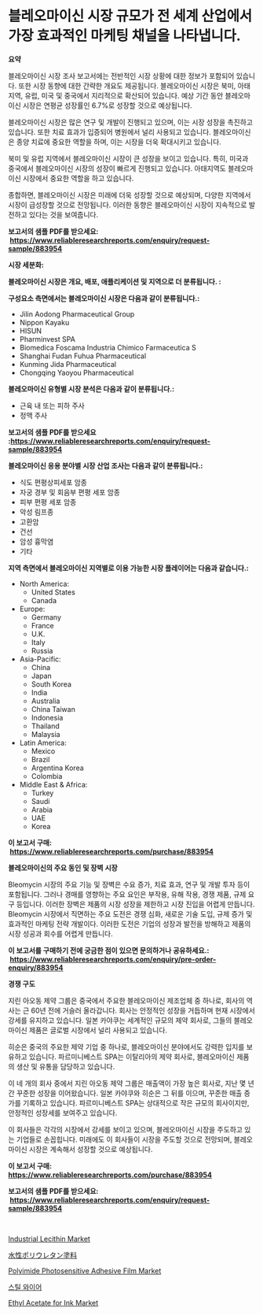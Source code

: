 <p><h1>블레오마이신 시장 규모가 전 세계 산업에서 가장 효과적인 마케팅 채널을 나타냅니다.</h1></p><p><strong>요약</strong></p>
<p><p>블레오마이신 시장 조사 보고서에는 전반적인 시장 상황에 대한 정보가 포함되어 있습니다. 또한 시장 동향에 대한 간략한 개요도 제공됩니다. 블레오마이신 시장은 북미, 아태지역, 유럽, 미국 및 중국에서 지리적으로 확산되어 있습니다. 예상 기간 동안 블레오마이신 시장은 연평균 성장률인 6.7%로 성장할 것으로 예상됩니다.</p><p>블레오마이신 시장은 많은 연구 및 개발이 진행되고 있으며, 이는 시장 성장을 촉진하고 있습니다. 또한 치료 효과가 입증되어 병원에서 널리 사용되고 있습니다. 블레오마이신은 종양 치료에 중요한 역할을 하며, 이는 시장을 더욱 확대시키고 있습니다.</p><p>북미 및 유럽 지역에서 블레오마이신 시장이 큰 성장을 보이고 있습니다. 특히, 미국과 중국에서 블레오마이신 시장의 성장이 빠르게 진행되고 있습니다. 아태지역도 블레오마이신 시장에서 중요한 역할을 하고 있습니다.</p><p>종합하면, 블레오마이신 시장은 미래에 더욱 성장할 것으로 예상되며, 다양한 지역에서 시장이 급성장할 것으로 전망됩니다. 이러한 동향은 블레오마이신 시장이 지속적으로 발전하고 있다는 것을 보여줍니다.</p></p>
<p><strong>보고서의 샘플 PDF를 받으세요: &nbsp;<a href="https://www.reliableresearchreports.com/enquiry/request-sample/883954">https://www.reliableresearchreports.com/enquiry/request-sample/883954</a></strong></p>
<p><strong>시장 세분화:</strong></p>
<p><strong> 블레오마이신 시장은 개요, 배포, 애플리케이션 및 지역으로 더 분류됩니다. :</strong></p>
<p><strong>구성요소 측면에서는 블레오마이신 시장은 다음과 같이 분류됩니다.:</strong></p>
<p><ul><li>Jilin Aodong Pharmaceutical Group</li><li>Nippon Kayaku</li><li>HISUN</li><li>Pharminvest SPA</li><li>Biomedica Foscama Industria Chimico Farmaceutica S</li><li>Shanghai Fudan Fuhua Pharmaceutical</li><li>Kunming Jida Pharmaceutical</li><li>Chongqing Yaoyou Pharmaceutical</li></ul></p>
<p><strong> 블레오마이신 유형별 시장 분석은 다음과 같이 분류됩니다.:</strong></p>
<p><ul><li>근육 내 또는 피하 주사</li><li>정맥 주사</li></ul></p>
<p><strong>보고서의 샘플 PDF를 받으세요 :<a href="https://www.reliableresearchreports.com/enquiry/request-sample/883954">https://www.reliableresearchreports.com/enquiry/request-sample/883954</a></strong></p>
<p><strong> 블레오마이신 응용 분야별 시장 산업 조사는 다음과 같이 분류됩니다.:</strong></p>
<p><ul><li>식도 편평상피세포 암종</li><li>자궁 경부 및 회음부 편평 세포 암종</li><li>피부 편평 세포 암종</li><li>악성 림프종</li><li>고환암</li><li>건선</li><li>암성 흉막염</li><li>기타</li></ul></p>
<p><strong>지역 측면에서 블레오마이신 지역별로 이용 가능한 시장 플레이어는 다음과 같습니다.:</strong></p>
<p><ul>
    <li>
        North America:
        <ul>
            <li>United States</li>
            <li>Canada</li>
        </ul>
    </li>
    <li>
        Europe:
        <ul>
            <li>Germany</li>
            <li>France</li>
            <li>U.K.</li>
            <li>Italy</li>
            <li>Russia</li>
        </ul>
    </li>
    <li>
        Asia-Pacific:
        <ul>
            <li>China</li>
            <li>Japan</li>
            <li>South Korea</li>
            <li>India</li>
            <li>Australia</li>
            <li>China Taiwan</li>
            <li>Indonesia</li>
            <li>Thailand</li>
            <li>Malaysia</li>
        </ul>
    </li>
    <li>
        Latin America:
        <ul>
            <li>Mexico</li>
            <li>Brazil</li>
            <li>Argentina Korea</li>
            <li>Colombia</li>
        </ul>
    </li>
    <li>
        Middle East & Africa:
        <ul>
            <li>Turkey</li>
            <li>Saudi</li>
            <li>Arabia</li>
            <li>UAE</li>
            <li>Korea</li>
        </ul>
    </li>
    </ul></p>
<p><strong>이 보고서 구매: &nbsp;<a href="https://www.reliableresearchreports.com/purchase/883954">https://www.reliableresearchreports.com/purchase/883954</a></strong></p>
<p><strong>블레오마이신의 주요 동인 및 장벽 시장</strong></p>
<p><p>Bleomycin 시장의 주요 기능 및 장벽은 수요 증가, 치료 효과, 연구 및 개발 투자 등이 포함됩니다. 그러나 경매를 영향하는 주요 요인은 부작용, 유해 작용, 경쟁 제품, 규제 요구 등입니다. 이러한 장벽은 제품의 시장 성장을 제한하고 시장 진입을 어렵게 만듭니다. Bleomycin 시장에서 직면하는 주요 도전은 경쟁 심화, 새로운 기술 도입, 규제 증가 및 효과적인 마케팅 전략 개발이다. 이러한 도전은 기업의 성장과 발전을 방해하고 제품의 시장 성공과 회수를 어렵게 만듭니다.</p></p>
<p><strong>이 보고서를 구매하기 전에 궁금한 점이 있으면 문의하거나 공유하세요.: &nbsp;<a href="https://www.reliableresearchreports.com/enquiry/pre-order-enquiry/883954">https://www.reliableresearchreports.com/enquiry/pre-order-enquiry/883954</a></strong></p>
<p><strong>경쟁 구도</strong></p>
<p><p>지린 아오동 제약 그룹은 중국에서 주요한 블레오마이신 제조업체 중 하나로, 회사의 역사는 근 60년 전에 거슬러 올라갑니다. 회사는 안정적인 성장을 거듭하며 현재 시장에서 강세를 유지하고 있습니다. 일본 카야쿠는 세계적인 규모의 제약 회사로, 그들의 블레오마이신 제품은 글로벌 시장에서 널리 사용되고 있습니다. </p><p>히순은 중국의 주요한 제약 기업 중 하나로, 블레오마이신 분야에서도 강력한 입지를 보유하고 있습니다. 파르미니베스트 SPA는 이탈리아의 제약 회사로, 블레오마이신 제품의 생산 및 유통을 담당하고 있습니다. </p><p>이 네 개의 회사 중에서 지린 아오동 제약 그룹은 매출액이 가장 높은 회사로, 지난 몇 년간 꾸준한 성장을 이어왔습니다. 일본 카야쿠와 히순은 그 뒤를 이으며, 꾸준한 매출 증가를 기록하고 있습니다. 파르미니베스트 SPA는 상대적으로 작은 규모의 회사이지만, 안정적인 성장세를 보여주고 있습니다. </p><p>이 회사들은 각각의 시장에서 강세를 보이고 있으며, 블레오마이신 시장을 주도하고 있는 기업들로 손꼽힙니다. 미래에도 이 회사들이 시장을 주도할 것으로 전망되며, 블레오마이신 시장은 계속해서 성장할 것으로 예상됩니다.</p></p>
<p><strong>이 보고서 구매: &nbsp; <a href="https://www.reliableresearchreports.com/purchase/883954">https://www.reliableresearchreports.com/purchase/883954</a></strong></p>
<p><strong>보고서의 샘플 PDF를 받으세요: &nbsp;<a href="https://www.reliableresearchreports.com/enquiry/request-sample/883954">https://www.reliableresearchreports.com/enquiry/request-sample/883954</a></strong><strong></strong></p>
<p>&nbsp;</p>
<p><p><a href="https://issuu.com/reportprime-2/docs/industrial-lecithin-market-size-2030.pptx">Industrial Lecithin Market</a></p><p><a href="https://medium.com/@mares423/%E6%B5%AE%E6%8F%9A%E5%BC%8F%E3%83%9D%E3%83%AA%E3%82%A6%E3%83%AC%E3%82%BF%E3%83%B3%E3%83%9A%E3%82%A4%E3%83%B3%E3%83%88%E5%B8%82%E5%A0%B4%E3%81%AF-%E5%B8%82%E5%A0%B4%E3%82%B7%E3%82%A7%E3%82%A2-%E5%B8%82%E5%A0%B4%E3%83%88%E3%83%AC%E3%83%B3%E3%83%89-%E5%B8%82%E5%A0%B4%E3%81%AE%E6%88%90%E9%95%B7%E3%81%AB%E9%96%A2%E3%81%99%E3%82%8B%E6%83%85%E5%A0%B1%E3%82%92%E6%8F%90%E4%BE%9B%E3%81%97%E3%81%BE%E3%81%99-a1d97a113e25">水性ポリウレタン塗料</a></p><p><a href="https://github.com/vimar16th/Market-Research-Report-List-3/blob/main/polyimide-photosensitive-adhesive-film-market.md">Polyimide Photosensitive Adhesive Film Market</a></p><p><a href="https://medium.com/@stanleylyittle554467/%EA%B0%95%EC%B2%A0-%EC%99%80%EC%9D%B4%EC%96%B4-%EC%8B%9C%EC%9E%A5-%EB%B6%84%EC%84%9D-%EA%B8%80%EB%A1%9C%EB%B2%8C-%EC%82%B0%EC%97%85-%EC%A0%84%EB%A7%9D%EA%B3%BC-%EC%98%88%EC%B8%A1-2024%EB%85%84%EB%B6%80%ED%84%B0-2031%EB%85%84%EA%B9%8C%EC%A7%80-1cac8451ae73">스틸 와이어</a></p><p><a href="https://github.com/JameTravis/Market-Research-Report-List-4/blob/main/ethyl-acetate-for-ink-market.md">Ethyl Acetate for Ink Market</a></p></p>